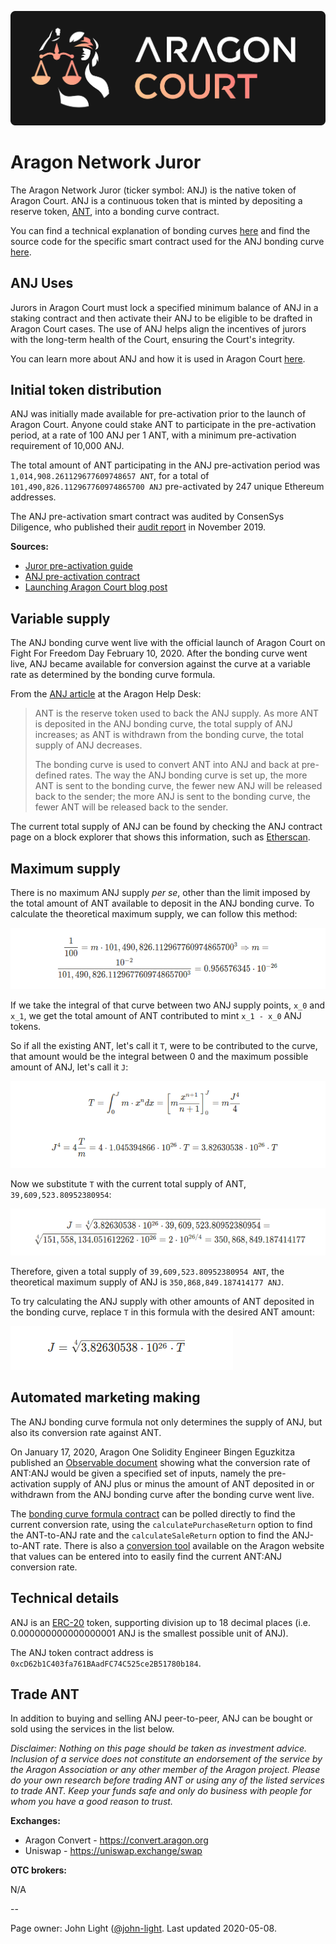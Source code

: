 ![](../design/logo/png/aragon-court.png)

# Aragon Network Juror

The Aragon Network Juror (ticker symbol: ANJ) is the native token of Aragon Court. ANJ is a continuous token that is minted by depositing a reserve token, [ANT](https://wiki.aragon.org/network/aragon_network_token/), into a bonding curve contract.

You can find a technical explanation of bonding curves [here](https://yos.io/2018/11/10/bonding-curves) and find the source code for the specific smart contract used for the ANJ bonding curve [here](https://github.com/AragonBlack/fundraising/blob/next/apps/batched-bancor-market-maker/contracts/BatchedBancorMarketMaker.sol).

## ANJ Uses

Jurors in Aragon Court must lock a specified minimum balance of ANJ in a staking contract and then activate their ANJ to be eligible to be drafted in Aragon Court cases. The use of ANJ helps align the incentives of jurors with the long-term health of the Court, ensuring the Court's integrity.

You can learn more about ANJ and how it is used in Aragon Court [here](https://help.aragon.org/article/41-aragon-court).

## Initial token distribution

ANJ was initially made available for pre-activation prior to the launch of Aragon Court. Anyone could stake ANT to participate in the pre-activation period, at a rate of 100 ANJ per 1 ANT, with a minimum pre-activation requirement of 10,000 ANJ.

The total amount of ANT participating in the ANJ pre-activation period was `1,014,908.261129677609748657 ANT`, for a total of `101,490,826.112967760974865700 ANJ` pre-activated by 247 unique Ethereum addresses.

The ANJ pre-activation smart contract was audited by ConsenSys Diligence, who published their [audit report](https://diligence.consensys.net/audits/2019/11/aragonone-aragon-network-presale/) in November 2019.

**Sources:**
- [Juror pre-activation guide](https://blog.aragon.org/juror-pre-activation-guide/)
- [ANJ pre-activation contract](https://etherscan.io/address/0xf89c8752d82972f94a4d1331e010ed6593e8ec49#readProxyContract)
- [Launching Aragon Court blog post](https://blog.aragon.org/launching-aragon-court/)

## Variable supply

The ANJ bonding curve went live with the official launch of Aragon Court on Fight For Freedom Day February 10, 2020. After the bonding curve went live, ANJ became available for conversion against the curve at a variable rate as determined by the bonding curve formula.

From the [ANJ article](https://help.aragon.org/article/44-how-to-get-anj-and-become-an-aragon-court-juror) at the Aragon Help Desk:

> ANT is the reserve token used to back the ANJ supply. As more ANT is deposited in the ANJ bonding curve, the total supply of ANJ increases; as ANT is withdrawn from the bonding curve, the total supply of ANJ decreases.
> 
> The bonding curve is used to convert ANT into ANJ and back at pre-defined rates. The way the ANJ bonding curve is set up, the more ANT is sent to the bonding curve, the fewer new ANJ will be released back to the sender; the more ANJ is sent to the bonding curve, the fewer ANT will be released back to the sender.

The current total supply of ANJ can be found by checking the ANJ contract page on a block explorer that shows this information, such as [Etherscan](https://etherscan.io/token/0xcD62b1C403fa761BAadFC74C525ce2B51780b184#tokenInfo).

## Maximum supply

There is no maximum ANJ supply *per se*, other than the limit imposed by the total amount of ANT available to deposit in the ANJ bonding curve. To calculate the theoretical maximum supply, we can follow this method:

![$$\frac{1}{100} = m \cdot 101,490,826.112967760974865700^{3} \Rightarrow m = \frac{10^{-2}}{101,490,826.112967760974865700^{3}} = 0.956576345 \cdot 10^{-26}$$](images/ANJ-1.png)

If we take the integral of that curve between two ANJ supply points, `x_0` and `x_1`, we get the total amount of ANT contributed to mint `x_1 - x_0` ANJ tokens.

So if all the existing ANT, let's call it `T`, were to be contributed to the curve, that amount would be the integral between 0 and the maximum possible amount of ANJ, let's call it `J`:

![$$T = \int_{0}^{J}m \cdot x^n dx = \left(m \frac{x^{n+1}}{n+1} \right) {0}^{J} = m \frac{J^4}{4}$$; $$J^4 = 4 \frac{T}{m} = 4 \cdot 1.045394866 \cdot 10^{26} \cdot T = 3.82630538 \cdot 10^{26} \cdot T$$](images/ANJ-2.png)

Now we substitute `T` with the current total supply of ANT, `39,609,523.80952380954`:

![$$J = \sqrt(4){3.82630538 \cdot 10^{26} \cdot 39,609,523.80952380954} = \sqrt(4){151,558,134.051612262 \cdot 10^{26}} = 2 \cdot 10^{26/4} = 350,868,849.187414177$$](images/ANJ-3.png)

Therefore, given a total supply of `39,609,523.80952380954 ANT`, the theoretical maximum supply of ANJ is `350,868,849.187414177 ANJ`.

To try calculating the ANJ supply with other amounts of ANT deposited in the bonding curve, replace `T` in this formula with the desired ANT amount:

![$$J = \sqrt(4){3.82630538 \cdot 10^{26} \cdot T}$$](images/ANJ-4.png)

## Automated marketing making

The ANJ bonding curve formula not only determines the supply of ANJ, but also its conversion rate against ANT.

On January 17, 2020, Aragon One Solidity Engineer Bingen Eguzkitza published an [Observable document](https://observablehq.com/@anjbondingcurve/anj-bonding-curve) showing what the conversion rate of ANT:ANJ would be given a specified set of inputs, namely the pre-activation supply of ANJ plus or minus the amount of ANT deposited in or withdrawn from the ANJ bonding curve after the bonding curve went live.

The [bonding curve formula contract](https://etherscan.io/address/0x274aac49b63f07bf6998964ad20020b18383a09d#readContract) can be polled directly to find the current conversion rate, using the `calculatePurchaseReturn` option to find the ANT-to-ANJ rate and the `calculateSaleReturn` option to find the ANJ-to-ANT rate. There is also a [conversion tool](https://convert.aragon.org) available on the Aragon website that values can be entered into to easily find the current ANT:ANJ conversion rate.

## Technical details

ANJ is an [ERC-20](https://eips.ethereum.org/EIPS/eip-20) token, supporting division up to 18 decimal places (i.e. 0.000000000000000001 ANJ is the smallest possible unit of ANJ).

The ANJ token contract address is `0xcD62b1C403fa761BAadFC74C525ce2B51780b184`.

## Trade ANT

In addition to buying and selling ANJ peer-to-peer, ANJ can be bought or sold using the services in the list below.

_Disclaimer: Nothing on this page should be taken as investment advice. Inclusion of a service does not constitute an endorsement of the service by the Aragon Association or any other member of the Aragon project. Please do your own research before trading ANT or using any of the listed services to trade ANT. Keep your funds safe and only do business with people for whom you have a good reason to trust._

**Exchanges:**

- Aragon Convert - https://convert.aragon.org  
- Uniswap - https://uniswap.exchange/swap

**OTC brokers:**

N/A

--

Page owner: John Light ([@john-light](https://github.com/john-light). Last updated 2020-05-08.

